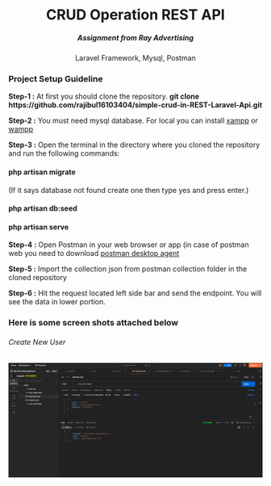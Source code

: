 <h1 align="center">CRUD Operation REST API</h1>
<h5 align="center">Assignment from Ray Advertising</h5>
<p align="center">Laravel Framework, Mysql, Postman</p>

<h3>Project Setup Guideline</h3>
<p><b>Step-1 :</b> At first you should clone the repository. <b>git clone https://github.com/rajibul16103404/simple-crud-in-REST-Laravel-Api.git</b></p>

<p><b>Step-2 :</b> You must need mysql database. For local you can install <a href="https://www.apachefriends.org/download.html">xampp</a> or <a href="https://www.wampserver.com/en/download-wampserver-64bits/">wampp</a></p>

<p><b>Step-3 :</b> Open the terminal in the directory where you cloned the repository and run the following commands:</p>

<h4><b>php artisan migrate</b></h4> <p>(If it says database not found create one then type yes and press enter.)</p>
<h4><b>php artisan db:seed</b></h4>
<h4><b>php artisan serve</b></h4>


<p><b>Step-4 :</b> Open Postman in your web browser or app (in case of postman web you need to download <a href="https://www.postman.com/downloads/postman-agent/">postman desktop agent</a></p>

<p><b>Step-5 :</b> Import the collection json from postman collection folder in the cloned repository</p>

<p><b>Step-6 :</b> Hit the request located left side bar and send the endpoint. You will see the data in lower portion.</p>

<h3>Here is some screen shots attached below</h3>
<h6>Create New User</h6>
<img src="ScreenShots/addnewuser.png" />
